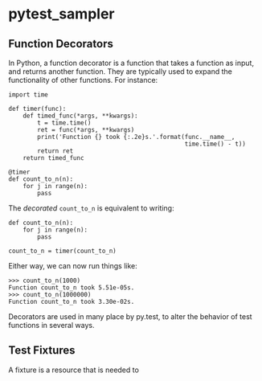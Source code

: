 # pytest_sampler




Function Decorators
-------------------

In Python, a function decorator is a function that takes a function as
input, and returns another function.  They are typically used to expand
the functionality of other functions.  For instance:

```
import time

def timer(func):
    def timed_func(*args, **kwargs):
        t = time.time()
        ret = func(*args, **kwargs)
        print('Function {} took {:.2e}s.'.format(func.__name__,
                                                 time.time() - t))
        return ret
    return timed_func

@timer
def count_to_n(n):
    for j in range(n):
        pass
```

The *decorated* `count_to_n` is equivalent to writing:

```
def count_to_n(n):
    for j in range(n):
        pass

count_to_n = timer(count_to_n)
```

Either way, we can now run things like:

```
>>> count_to_n(1000)
Function count_to_n took 5.51e-05s.
>>> count_to_n(1000000)
Function count_to_n took 3.30e-02s.
```

Decorators are used in many place by py.test, to alter the behavior of
test functions in several ways.



Test Fixtures
-------------

A fixture is a resource that is needed to
